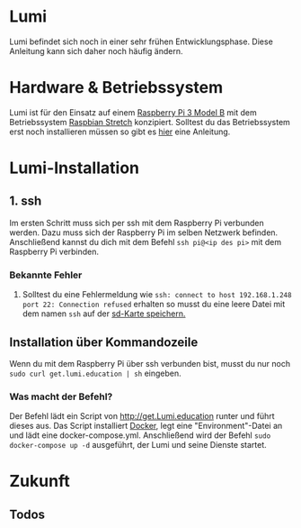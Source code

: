 # Lumi
Lumi befindet sich noch in einer sehr frühen Entwicklungsphase. Diese Anleitung kann sich daher noch häufig ändern. 

# Hardware & Betriebssystem
Lumi ist für den Einsatz auf einem [Raspberry Pi 3 Model B](https://www.raspberrypi.org/products/raspberry-pi-3-model-b/) mit dem Betriebssystem [Raspbian Stretch](https://www.raspberrypi.org/downloads/raspbian/) konzipiert. Solltest du das Betriebssystem erst noch installieren müssen so gibt es [hier](https://www.raspberrypi.org/documentation/installation/installing-images/README.md) eine Anleitung.

# Lumi-Installation
## 1. ssh
Im ersten Schritt muss sich per ssh mit dem Raspberry Pi verbunden werden. Dazu muss sich der Raspberry Pi im selben Netzwerk befinden. Anschließend kannst du dich mit dem Befehl `ssh pi@<ip des pi>` mit dem Raspberry Pi verbinden.

### Bekannte Fehler
1. Solltest du eine Fehlermeldung wie `ssh: connect to host 192.168.1.248 port 22: Connection refused` erhalten so musst du eine leere Datei mit dem namen `ssh` auf der [sd-Karte speichern.](https://raspberrypi.stackexchange.com/questions/58478/ssh-not-working-with-fresh-install) 


## Installation über Kommandozeile
Wenn du mit dem Raspberry Pi über ssh verbunden bist, musst du nur noch
`sudo curl get.lumi.education | sh` eingeben.

### Was macht der Befehl?

Der Befehl lädt ein Script von http://get.Lumi.education runter und führt dieses aus. Das Script installiert [Docker](http://docker.com), legt eine "Environment"-Datei an und lädt eine docker-compose.yml. Anschließend wird der Befehl `sudo docker-compose up -d` ausgeführt, der Lumi und seine Dienste startet.

# Zukunft
## Todos

